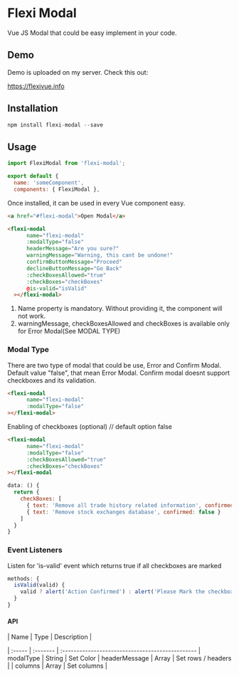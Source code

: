 # Flexi Modal

Vue JS Modal that could be easy implement in your code. 

## Demo

Demo is uploaded on my server. Check this out:

https://flexivue.info

## Installation

```js
npm install flexi-modal --save
```

## Usage

```js
import FlexiModal from 'flexi-modal';

export default {
  name: 'someComponent',
  components: { FlexiModal },
```

Once installed, it can be used in every Vue component easy.

```html
<a href="#flexi-modal">Open Modal</a>

<flexi-modal 
      name="flexi-modal"
      :modalType="false"
      headerMessage="Are you sure?"
      warningMessage="Warning, this cant be undone!"
      confirmButtonMessage="Proceed"
      declineButtonMessage="Go Back"
      :checkBoxesAllowed="true"
      :checkBoxes="checkBoxes"
      @is-valid="isValid"
  ></flexi-modal>

```

1. Name property is mandatory. Without providing it, the component will not work.
2. warningMessage, checkBoxesAllowed and checkBoxes is available only for Error Modal(See MODAL TYPE)

### Modal Type
There are two type of modal that could be use, Error and Confirm Modal.
Default value "false", that mean Error Modal. Confirm modal doesnt 
support checkboxes and its validation. 

```html
<flexi-modal 
      name="flexi-modal"
      :modalType="false"
></flexi-modal>
```

Enabling of checkboxes (optional) // default option false

```html
<flexi-modal 
      name="flexi-modal"
      :modalType="false"
      :checkBoxesAllowed="true"
      :checkBoxes="checkBoxes"
></flexi-modal
```

```js
data: () { 
  return {
    checkBoxes: [ 
      { text: 'Remove all trade history related information', confirmed: false },
      { text: 'Remove stock exchanges database', confirmed: false }
    ]  
  }
}
```

### Event Listeners 

Listen for 'is-valid' event which returns true if all checkboxes are marked

```js
methods: {
  isValid(valid) {
    valid ? alert('Action Confirmed') : alert('Please Mark the checkboxes in order to proceed the request');
  }
}
```


#### API

| Name        | Type        | Description                                                             |

| :-----      | :-------    | :----------------------------------------------- 
| modalType      | String      | Set Color
| headerMessage        | Array       | Set rows / headers                            |
| columns     | Array       | Set columns                                          |

